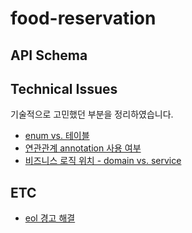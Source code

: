 # food-reservation

## API Schema

## Technical Issues
기술적으로 고민했던 부분을 정리하였습니다.
- [enum vs. 테이블](document/technical-issues/enum-vs-table.md)
- [연관관계 annotation 사용 여부](document/technical-issues/association-annotation.md)
- [비즈니스 로직 위치 - domain vs. service](document/technical-issues/business-logic-domain-vs-service.md)


## ETC
- [eol 경고 해결](document/etc/solving-eol-warning.md)
